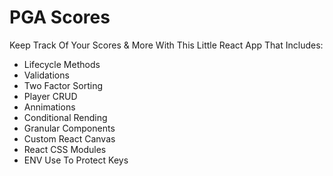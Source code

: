 # PGA Scores
Keep Track Of Your Scores & More With This Little React App  That Includes:

- Lifecycle Methods
- Validations
- Two Factor Sorting
- Player CRUD
- Annimations
- Conditional Rending
- Granular Components
- Custom React Canvas
- React CSS Modules
- ENV Use To Protect Keys
